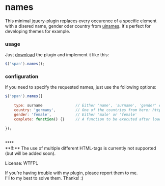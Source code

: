 names
=====

This minimal jquery-plugin replaces every occurence of a specific element with a disered name, gender oder country from [uinames](http://uinames.com). It's perfect for developing themes for example.

### usage

Just [download](https://cdn.rawgit.com/leo/names/master/jquery.names.min.js) the plugin and implement it like this:

```javascript
$('span').names();
```

### configuration

If you need to specify the requested names, just use the following options:

```javascript
$('span').names({
    
    type: surname               // Either 'name', 'surname', 'gender' or 'country'
    country: 'germany',         // One of the countries from here: http://git.io/WCYA3Q
    gender: 'female',           // Either 'male' or 'female'
    complete: function() {}     // A function to be executed after loading all names
        
});
```

<br>
****
<br>
**!!:** The use of multiple different HTML-tags is currently not supported (but will be added soon).

License: <a href="http://www.wtfpl.net/"><img src="http://www.wtfpl.net/wp-content/uploads/2012/12/wtfpl-badge-4.png" width="80" height="15" alt="WTFPL" /></a>

If you're having trouble with my plugin, pleace report them to me.<br>
I'll to my best to solve them. Thanks! :)
